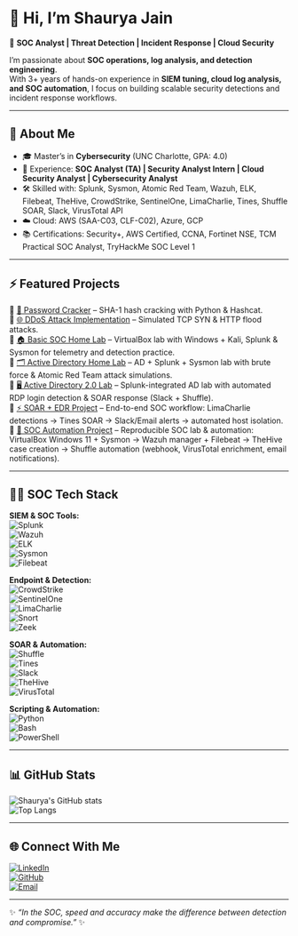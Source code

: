# 👋 Hi, I’m Shaurya Jain  

🎯 **SOC Analyst | Threat Detection | Incident Response | Cloud Security**  

I’m passionate about **SOC operations, log analysis, and detection engineering**.  
With 3+ years of hands-on experience in **SIEM tuning, cloud log analysis, and SOC automation**, I focus on building scalable security detections and incident response workflows.  

---

## 🔐 About Me  
- 🎓 Master’s in **Cybersecurity** (UNC Charlotte, GPA: 4.0)  
- 💼 Experience: **SOC Analyst (TA) | Security Analyst Intern | Cloud Security Analyst | Cybersecurity Analyst**  
- 🛠️ Skilled with: Splunk, Sysmon, Atomic Red Team, Wazuh, ELK, Filebeat, TheHive, CrowdStrike, SentinelOne, LimaCharlie, Tines, Shuffle SOAR, Slack, VirusTotal API  
- ☁️ Cloud: AWS (SAA-C03, CLF-C02), Azure, GCP  
- 📚 Certifications: Security+, AWS Certified, CCNA, Fortinet NSE, TCM Practical SOC Analyst, TryHackMe SOC Level 1  

---

## ⚡ Featured Projects  

🔹 [🔑 Password Cracker](https://github.com/shaurya96/Password-cracker) – SHA-1 hash cracking with Python & Hashcat.  
🔹 [🌐 DDoS Attack Implementation](https://github.com/shaurya96/DDoS_Attack_Implementation) – Simulated TCP SYN & HTTP flood attacks.  
🔹 [🏠 Basic SOC Home Lab](https://github.com/shaurya96/Basic-Home-Lab) – VirtualBox lab with Windows + Kali, Splunk & Sysmon for telemetry and detection practice.  
🔹 [🗂️ Active Directory Home Lab](https://github.com/yourusername/active-directory-lab) – AD + Splunk + Sysmon lab with brute force & Atomic Red Team attack simulations.  
🔹 [🖥️ Active Directory 2.0 Lab](https://github.com/yourusername/ad-lab-2) – Splunk-integrated AD lab with automated RDP login detection & SOAR response (Slack + Shuffle).  
🔹 [⚡ SOAR + EDR Project](https://github.com/yourusername/soar-edr) – End-to-end SOC workflow: LimaCharlie detections → Tines SOAR → Slack/Email alerts → automated host isolation.  
🔹 [🤖 SOC Automation Project](https://github.com/yourusername/soc-automation) – Reproducible SOC lab & automation: VirtualBox Windows 11 + Sysmon → Wazuh manager + Filebeat → TheHive case creation → Shuffle automation (webhook, VirusTotal enrichment, email notifications).  

---

## 🧑‍💻 SOC Tech Stack  

**SIEM & SOC Tools:**  
![Splunk](https://img.shields.io/badge/-Splunk-000000?logo=splunk&logoColor=white)  
![Wazuh](https://img.shields.io/badge/-Wazuh-005C97?logo=wazuh&logoColor=white)  
![ELK](https://img.shields.io/badge/-ELK-005571?logo=elastic&logoColor=white)  
![Sysmon](https://img.shields.io/badge/-Sysmon-808080?logo=windows&logoColor=white)  
![Filebeat](https://img.shields.io/badge/-Filebeat-005571?logo=elastic&logoColor=white)  

**Endpoint & Detection:**  
![CrowdStrike](https://img.shields.io/badge/-CrowdStrike-FF0000?logo=crowdstrike&logoColor=white)  
![SentinelOne](https://img.shields.io/badge/-SentinelOne-4C4CFF?logo=sentinelone&logoColor=white)  
![LimaCharlie](https://img.shields.io/badge/-LimaCharlie-1D3557?logoColor=white)  
![Snort](https://img.shields.io/badge/-Snort-FF69B4?logo=snort&logoColor=white)  
![Zeek](https://img.shields.io/badge/-Zeek-000000?logo=zeek&logoColor=white)  

**SOAR & Automation:**  
![Shuffle](https://img.shields.io/badge/-Shuffle%20SOAR-FF8C00?logoColor=white)  
![Tines](https://img.shields.io/badge/-Tines-0066CC?logoColor=white)  
![Slack](https://img.shields.io/badge/-Slack-4A154B?logo=slack&logoColor=white)  
![TheHive](https://img.shields.io/badge/-TheHive-FFD700?logoColor=black)  
![VirusTotal](https://img.shields.io/badge/-VirusTotal-394EFF?logoColor=white)  

**Scripting & Automation:**  
![Python](https://img.shields.io/badge/-Python-3776AB?logo=python&logoColor=white)  
![Bash](https://img.shields.io/badge/-Bash-4EAA25?logo=gnu-bash&logoColor=white)  
![PowerShell](https://img.shields.io/badge/-PowerShell-5391FE?logo=powershell&logoColor=white)  

---

## 📊 GitHub Stats  

![Shaurya's GitHub stats](https://github-readme-stats.vercel.app/api?username=shaurya96&show_icons=true&theme=radical)  
![Top Langs](https://github-readme-stats.vercel.app/api/top-langs/?username=shaurya96&layout=compact&theme=radical)  

---

## 🌐 Connect With Me  
[![LinkedIn](https://img.shields.io/badge/-Shaurya%20Jain-blue?logo=Linkedin&logoColor=white)](https://linkedin.com/in/sjain51)  
[![GitHub](https://img.shields.io/badge/-GitHub-181717?logo=github&logoColor=white)](https://github.com/shaurya96)  
[![Email](https://img.shields.io/badge/-Email-D14836?logo=gmail&logoColor=white)](mailto:jain.shaurya96@gmail.com)  

---
✨ *“In the SOC, speed and accuracy make the difference between detection and compromise.”* ✨
